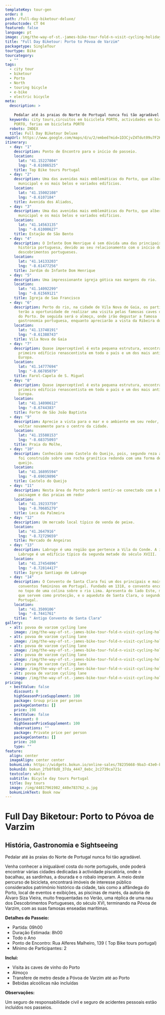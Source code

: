 ```yaml
---
templateKey: tour-gen
order: 8
path: /full-day-biketour-deluxe/
productcode: CT 04
featured: false
language: pt
image: /img/the-way-of-st.-james-bike-tour-fold-n-visit-cycling-holidays-3296.jpg
title: "Full Day Biketour: Porto to Póvoa de Varzim"
packagetype: SingleTour
tourtype: Bike
tourcategory:
  - ""
tags:
  - city tour
  - biketour
  - Porto
  - North
  - touring bicycle
  - e-bike
  - electric bicycle
meta:
  description: >
    
    Pedalar até às praias do Norte de Portugal nunca foi tão agradável ao sabor da idílica e fantástica paisagem. 
  keywords: city tours,circuitos em bicicleta PORTO, actividades em bicicleta
    PORTO, ferias em bicicleta PORTO
  robots: INDEX
  title: Full Day Biketour Deluxe
mapUrl: https://www.google.com/maps/d/u/2/embed?mid=1D3CjvZ4Tdut09u7F2KwCOAxBqNA
itinerary:
  - day: "1"
    description: Ponto de Encontro para o início do passeio.
    location:
      lat: "41.15227804"
      lng: "-8.61086525"
    title: Top Bike tours Portugal
  - day: "2"
    description: Uma das avenidas mais emblemáticas do Porto, que alberga a câmara
      municipal e os mais belos e variados edifícios.
    location:
      lat: "41.15002108"
      lng: "-8.6107184"
    title: Avenida dos Aliados,
  - day: "3"
    description: Uma das avenidas mais emblemáticas do Porto, que alberga a câmara
      municipal e os mais belos e variados edifícios.
    location:
      lat: "41.14563135"
      lng: "-8.61000627"
    title: Estação de São Bento
  - day: "4"
    description: O Infante Dom Henrique é sem dúvida uma das principais figuras da
      história portuguesa, devido ao seu relacionamento com o início dos
      descobrimentos portugueses.
    location:
      lat: "41.14133203"
      lng: "-8.61477256"
    title: Jardim do Infante Dom Henrique
  - day: "5"
    description: Uma impressionante igreja gótica nas margens do rio.
    location:
      lat: "41.14092299"
      lng: "-8.61569121"
    title: Igreja de Sao Francisco
  - day: "6"
    description: Perto do rio, na cidade de Vila Nova de Gaia, os participantes
      terão a oportunidade de realizar uma visita pelas famosas caves de vinho
      do Porto. De seguida será o almoço, onde irão degustar a famosa
      gastronomia portuguesa, enquanto apreciarão a vista da Ribeira do Porto.
    location:
      lat: "41.13748191"
      lng: "-8.61388743"
    title: Vila Nova de Gaia
  - day: "7"
    description: Quase imperceptível é esta pequena estrutura, encontrando-se como o
      primeiro edifício renascentista em todo o país e um dos mais antigos da
      Europa.
    location:
      lat: "41.14777694"
      lng: "-8.66785079"
    title: Farol-Capela de S. Miguel
  - day: "8"
    description: Quase imperceptível é esta pequena estrutura, encontrando-se como o
      primeiro edifício renascentista em todo o país e um dos mais antigos da
      Europa.
    location:
      lat: "41.14890612"
      lng: "-8.6744383"
    title: Forte de São João Baptista
  - day: "9"
    description: Aprecie a vista para o mar e o ambiente em seu redor, antes de
      voltar novamente para o centro da cidade.
    location:
      lat: "41.15588153"
      lng: "-8.68375093"
    title: Praia do Molhe,
  - day: "10"
    description: Conhecido como Castelo do Queijo, pois, segundo reza a história,
      foi construído sobre uma rocha granítica redonda com uma forma de fatia de
      queijo.
    location:
      lat: "41.16895594"
      lng: "-8.69019896"
    title: Castelo do Queijo
  - day: "11"
    description: Nesta área do Porto poderá sentir-se conectado com a beleza da
      paisagem e das praias em redor
    location:
      lat: "41.19233759"
      lng: "-8.70685279"
    title: Leca da Palmeira
  - day: "12"
    description: Um mercado local típico de venda de peixe.
    location:
      lat: "41.2647916"
      lng: "-8.72729659"
    title: Mercado de Angeiras
  - day: "13"
    description: Labruge é uma região que pertence a Vila do Conde. A igreja de
      Labruge é um edifício típico da segunda metade do século XVIII.
    location:
      lat: "41.27454896"
      lng: "-8.72814417"
    title: Igreja Santiago de Labruge
  - day: "14"
    description: O Convento de Santa Clara foi um dos principais e mais ricos
      conventos femininos em Portugal. Fundado em 1318, o convento encontra-se
      no topo de uma colina sobre o rio Lima. Apresenta do lado Este, muralhas,
      que servem como protecção, e o aqueduto de Santa Clara, o segundo maior em
      Portugal.
    location:
      lat: "41.3509106"
      lng: "-8.7441761"
    title: " Antigo Convento de Santa Clara"
gallery:
  - alt: povoa de varzom cycling lane
    image: /img/the-way-of-st.-james-bike-tour-fold-n-visit-cycling-holidays-1753.jpg
  - alt: povoa de varzom cycling lane
    image: /img/the-way-of-st.-james-bike-tour-fold-n-visit-cycling-holidays-3346.jpg
  - alt: povoa de varzom cycling lane
    image: /img/the-way-of-st.-james-bike-tour-fold-n-visit-cycling-holidays-3477.jpg
  - alt: povoa de varzom cycling lane
    image: /img/the-way-of-st.-james-bike-tour-fold-n-visit-cycling-holidays-3307.jpg
  - alt: povoa de varzom cycling lane
    image: /img/the-way-of-st.-james-bike-tour-fold-n-visit-cycling-holidays-3253.jpg
  - alt: povoa de varzom cycling lane
    image: /img/the-way-of-st.-james-bike-tour-fold-n-visit-cycling-holidays-1732.jpg
pricing:
  - bestValue: false
    discount: 0
    highSeasonPriceSupplement: 100
    package: Group price per person
    packageContents: []
    price: 198
  - bestValue: false
    discount: 0
    highSeasonPriceSupplement: 100
    observations: ""
    package: Private price per person
    packageContents: []
    price: 260
    type: ""
feature:
  align: center
  imageAlign: center center
  bokunLink: https://widgets.bokun.io/online-sales/78235668-9ba3-43e0-b6a9-4b5322217da3/experience/270683?partialView=1
  bokunId: bokun_2fb8f8d8_37da_4447_8ebc_2c2739ca721c
  textcolor: white
  subtitle: Bicycle day tours Portugal
  title: Day tours
  image: /img/44817961982_440e783762_o.jpg
  bokunLinkText: Book now
---
```

# Full Day Biketour: Porto to Póvoa de Varzim

## História, Gastronomia e Sightseeing

Pedalar até às praias do Norte de Portugal nunca foi tão agradável.

Venha conhecer a inigualável costa do norte português, onde poderá encontrar várias cidades dedicadas à actividade piscatória, onde o bacalhau, as sardinhas, a dourada e o robalo imperam. A meio deste percurso de bicicleta, encontrará imóveis de interesse público considerados património histórico da cidade, tais como a alfândega do Porto, local de eventos e exibições, as piscinas de marés, da autoria de Álvaro Siza Vieira, muito frequentadas no Verão, uma réplica de uma nau dos Descobrimentos Portugueses, do século XVI, terminando na Póvoa de Varzim, com as suas famosas enseadas marítimas.

**Detalhes do Passeio:**

* Partida: 09h00
* Duração Estimada: 8h00
* Todo o Ano
* Ponto de Encontro: Rua Alferes Malheiro, 139 ( Top Bike tours portugal)
* Mínimo de Participantes: 2

**Inclui:** 

* Visita às caves de vinho do Porto
* Almoço
* Transfere de metro desde a Póvoa de Varzim até ao Porto
* Bebidas alcoólicas não incluídas

**Observações:**

Um seguro de responsabilidade civil e seguro de acidentes pessoais estão incluídos nos passeios.